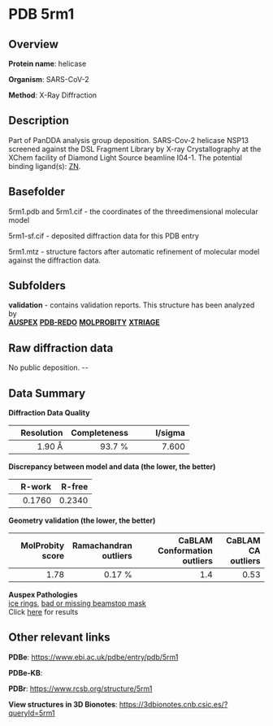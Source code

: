 # PDB 5rm1

## Overview

**Protein name**: helicase

**Organism**: SARS-CoV-2

**Method**: X-Ray Diffraction

## Description

Part of PanDDA analysis group deposition. SARS-Cov-2 helicase NSP13 screened against the DSL Fragment Library by X-ray Crystallography at the XChem facility of Diamond Light Source beamline I04-1. The potential binding ligand(s): [ZN](https://www.rcsb.org/ligand/ZN).

## Basefolder

5rm1.pdb and 5rm1.cif - the coordinates of the threedimensional molecular model

5rm1-sf.cif - deposited diffraction data for this PDB entry

5rm1.mtz - structure factors after automatic refinement of molecular model against the diffraction data.

## Subfolders





**validation** - contains validation reports. This structure has been analyzed by <br>[**AUSPEX**](https://github.com/thorn-lab/coronavirus_structural_task_force/tree/master/pdb/helicase/SARS-CoV-2/5rm1/validation/auspex) [**PDB-REDO**](https://github.com/thorn-lab/coronavirus_structural_task_force/tree/master/pdb/helicase/SARS-CoV-2/5rm1/validation/pdb-redo) [**MOLPROBITY**](https://github.com/thorn-lab/coronavirus_structural_task_force/tree/master/pdb/helicase/SARS-CoV-2/5rm1/validation/molprobity) [**XTRIAGE**](https://github.com/thorn-lab/coronavirus_structural_task_force/blob/master/pdb/helicase/SARS-CoV-2/5rm1/validation/Xtriage_output.log)   



## Raw diffraction data

No public deposition. --<br> 

## Data Summary
**Diffraction Data Quality**

|   | Resolution | Completeness| I/sigma |
|---|-------------:|----------------:|--------------:|
|   |1.90 Å|93.7  %|<img width=50/>7.600|

**Discrepancy between model and data (the lower, the better)**

|   | **R-work**| **R-free**   
|---|-------------:|----------------:|           
||  0.1760|  0.2340|

**Geometry validation (the lower, the better)**

|   |**MolProbity<br>score**| **Ramachandran<br>outliers** | **CaBLAM<br>Conformation outliers** | **CaBLAM<br>CA outliers** |
|---|-------------:|----------------:|----------------:|----------------:|
||  1.78|  0.17 %|1.4|0.53|

**Auspex Pathologies**<br> [ice rings](https://www.auspex.de/pathol/#1), [bad or missing beamstop mask](https://www.auspex.de/pathol/#2)<br>Click [here](https://github.com/thorn-lab/coronavirus_structural_task_force/blob/master/pdb/helicase/SARS-CoV-2/5rm1/validation/auspex/5rm1_auspex_comments.txt)  for results

 



## Other relevant links 
**PDBe**:  https://www.ebi.ac.uk/pdbe/entry/pdb/5rm1

**PDBe-KB**:  
 
**PDBr**: https://www.rcsb.org/structure/5rm1 

**View structures in 3D Bionotes**: https://3dbionotes.cnb.csic.es/?queryId=5rm1

